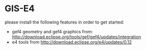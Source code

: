 GIS-E4
======
please install the following features in order to get started:
- gef4 geometry and gef4 graphics from: http://download.eclipse.org/tools/gef/gef4/updates/integration
- e4 tools from http://download.eclipse.org/e4/updates/0.12


